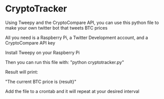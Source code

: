 # CryptoTracker
Using Tweepy and the CryptoCompare API, you can use this python file to make your own twitter bot that tweets BTC prices

All you need is a Raspberry Pi, a Twitter Development account, and a CryptoCompare API key

Install Tweepy on your Raspberry Pi

Then you can run this file with: "python cryptotracker.py"

Result will print:

"The current BTC price is {result}"

Add the file to a crontab and it will repeat at your desired interval
